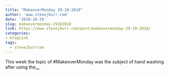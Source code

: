 ```yaml
---
title: "MakeoverMonday 29-10-2018"
author: 'www.stevejburr.com'
date: '2018-10-29'
slug: makeovermonday-29102018
link: https://www.stevejburr.com/post/makeovermonday-29-10-2018/
categories:
- bloglink
tags:
  - stevejburrcom
---
```


This week the topic of #MakeoverMonday was the subject of hand washing after using the[... <i class="fas fa-external-link-alt"></i>](https://www.stevejburr.com/post/makeovermonday-29-10-2018/)

